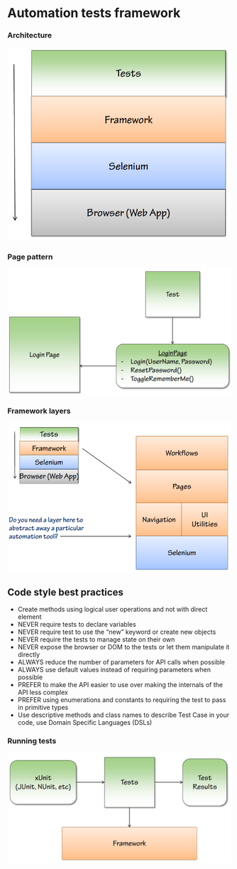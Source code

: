 # Automation tests framework
### Architecture
![](https://github.com/khdevnet/automated-testing/blob/master/framework/docs/architecture.png)
### Page pattern
![](https://github.com/khdevnet/automated-testing/blob/master/framework/docs/page-pattern.png)
### Framework layers
![](https://github.com/khdevnet/automated-testing/blob/master/framework/docs/framework-layer-layers.png)
## Code style best practices
* Create methods using logical user operations and not with direct element
* NEVER require tests to declare variables
* NEVER require test to use the “new” keyword or create new objects
* NEVER require the tests to manage state on their own
* NEVER expose the browser or DOM to the tests or let them manipulate it directly
* ALWAYS reduce the number of parameters for API calls when possible
* ALWAYS use default values instead of requiring parameters when possible
* PREFER to make the API easier to use over making the internals of the API less complex
* PREFER using enumerations and constants to requiring the test to pass in primitive types
* Use descriptive methods and class names to describe Test Case in your code, use Domain Specific Languages (DSLs)
### Running tests
![](https://github.com/khdevnet/automated-testing/blob/master/framework/docs/runnig-tests.png)

